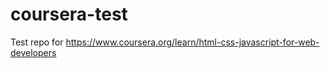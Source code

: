 # coursera-test
Test repo for https://www.coursera.org/learn/html-css-javascript-for-web-developers
